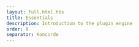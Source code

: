 ```yaml
---
layout: full.html.hbs
title: Essentials
description: Introduction to the plugin engine
order: 0
separator: Koncorde
---
```


